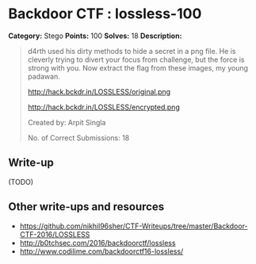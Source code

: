 # Backdoor CTF : lossless-100

**Category:** Stego
**Points:** 100
**Solves:** 18
**Description:**

> d4rth used his dirty methods to hide a secret in a png file. He is cleverly trying to divert your focus from challenge, but the force is strong with you. Now extract the flag from these images, my young padawan.
> 
> <http://hack.bckdr.in/LOSSLESS/original.png>
> 
> <http://hack.bckdr.in/LOSSLESS/encrypted.png>
> 
> Created by: Arpit Singla
> 
> No. of Correct Submissions: 18
> 


## Write-up

(TODO)

## Other write-ups and resources

* https://github.com/nikhil96sher/CTF-Writeups/tree/master/Backdoor-CTF-2016/LOSSLESS
* http://b0tchsec.com/2016/backdoorctf/lossless
* http://www.codilime.com/backdoorctf16-lossless/
